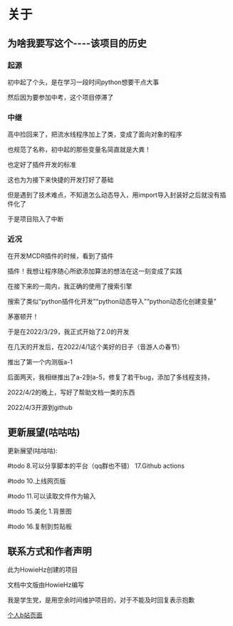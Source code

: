 关于
====

为啥我要写这个----该项目的历史
----------------------------------------------------

### 起源


初中起了个头，是在学习一段时间python想要干点大事

然后因为要参加中考，这个项目停滞了

### 中继


高中捡回来了，把流水线程序加上了类，变成了面向对象的程序

也规范了名称，初中起的那些变量名简直就是大粪！

也定好了插件开发的标准

这也为为接下来快捷的开发打好了基础

但是遇到了技术难点，不知道怎么动态导入，用import导入封装好之后就没有插件化了

于是项目陷入了中断

### 近况


在开发MCDR插件的时候，看到了插件

插件！我想让程序随心所欲添加算法的想法在这一刻变成了实践

在接下来的一周内，我正确的使用了搜索引擎

搜索了类似“python插件化开发”“python动态导入”“python动态化创建变量”

茅塞顿开！


于是在2022/3/29，我正式开始了2.0的开发

在几天的开发后，在2022/4/1这个美好的日子（音游人の春节）

推出了第一个内测版a-1

后面两天，我相继推出了a-2到a-5，修复了若干bug，添加了多线程支持，

2022/4/2的晚上，写好了帮助文档一类的东西

2022/4/3开源到github


更新展望(咕咕咕)
---------------------------------------

更新展望(咕咕咕):

#todo 8.可以分享脚本的平台（qq群也不错） 17.Github actions

#todo 10.上线网页版

#todo 11.可以读取文件作为输入

#todo 15.美化 1.背景图

#todo 16.复制到剪贴板

联系方式和作者声明
---------------------------------------

此为HowieHz创建的项目

文档中文版由HowieHz编写

我是学生党，是用空余时间维护项目的，对于不能及时回复表示抱歉

[个人b站页面](https://space.bilibili.com/176670190)